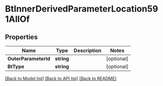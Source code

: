 # BtInnerDerivedParameterLocation591AllOf

## Properties

Name | Type | Description | Notes
------------ | ------------- | ------------- | -------------
**OuterParameterId** | **string** |  | [optional] 
**BtType** | **string** |  | [optional] 

[[Back to Model list]](../README.md#documentation-for-models) [[Back to API list]](../README.md#documentation-for-api-endpoints) [[Back to README]](../README.md)



